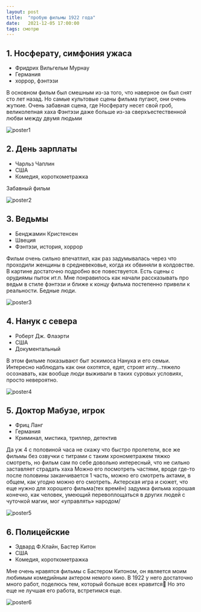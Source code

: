```yaml
---
layout: post
title:  "пробую фильмы 1922 года"
date:   2021-12-05 17:00:00
tags: смотрю
---
```


## 1. Носферату, симфония ужаса
- Фридрих Вильгельм Мурнау
- Германия
- хоррор, фэнтэзи

В основном фильм был смешным из-за того, что наверное он был снят сто лет назад. Но самые культовые сцены фильма пугают, они очень жуткие. Очень забавная сцена, где Носферату несет свой гроб, великолепная хаха Фэнтэзи даже больше из-за сверхъестественной любви между двумя людьми

![poster1](https://www.film.ru/sites/default/files/movies/posters/1624601-1661826.jpeg)

## 2. День зарплаты
- Чарльз Чаплин
- США
- Комедия, короткометражка

Забавный фильм

![poster2](https://upload.wikimedia.org/wikipedia/commons/1/12/Pay_Day_%281922%29_-_3.jpg)

## 3. Ведьмы
- Бенджамин Кристенсен
- Швеция
- Фэнтэзи, история, хоррор

Фильм очень сильно впечатлил, как раз задумывалась через что проходили женщины в средневековье, когда их обвиняли в колдовстве. В картине достаточно подробно все повествуется. Есть сцены с орудиямы пыток ит.п. Мне понравилось как начали рассказывать про ведьм в стиле фэнтэзи и ближе к концу фильма постепенно привели к реальности. Бедные люди.

![poster3](https://m.media-amazon.com/images/I/51YsVH3DRjL.jpg)

## 4. Нанук с севера
- Роберт Дж. Флаэрти
- США
- Документальный

В этом фильме показывают быт эскимоса Нанука и его семьи. Интересно наблюдать как они охотятся, едят, строят иглу...тяжело осознавать, как вообще люди выживали в таких суровых условиях, просто невероятно.

![poster4](https://m.media-amazon.com/images/I/51in4IOgpwL._AC_.jpg)

## 5. Доктор Мабузе, игрок
- Фриц Ланг
- Германия
- Криминал, мистика, триллер, детектив

Да уж 4 с половиной часа не скажу что быстро пролетели, все же фильмы без озвучки с титрами с таким хронометражем тяжко смотреть, но фильм сам по себе довольно интересный, что не сильно заставляет страдать хаха Можно его посмотреть частями, вроде где-то после половины заканчивается 1 часть, можно его смотреть актами, в общем, как угодно можно его смотреть. Актерская игра и сюжет, что еще нужно для хорошего фильма(тех времён) задумка фильма хорошая конечно, как человек, умеющий перевоплощаться в других людей с чуточкой магии, мог «управлять» народом/

![poster5](https://m.media-amazon.com/images/M/MV5BMjEwMzk5MTI1MV5BMl5BanBnXkFtZTgwNDY1MTA5MTE@._V1_FMjpg_UX1000_.jpg)

## 6. Полицейские
- Эдвард Ф.Клайн, Бастер Китон
- США
- Комедия, короткометражка

Мне очень нравятся фильмы с Бастером Китоном, он является моим любимым комедийным актером немого кино. В 1922 у него достаточно много работ, поделюсь тем, который больше всех нравится🌝 Но это еще не лучшая его работа, встретимся еще.

![poster6](https://m.media-amazon.com/images/M/MV5BMzg4MGI0NWMtYzBmOS00NjVmLWFkMDUtZWY4NTU5MjJlMzcwXkEyXkFqcGdeQXVyNDE5MTU2MDE@._V1_.jpg)
